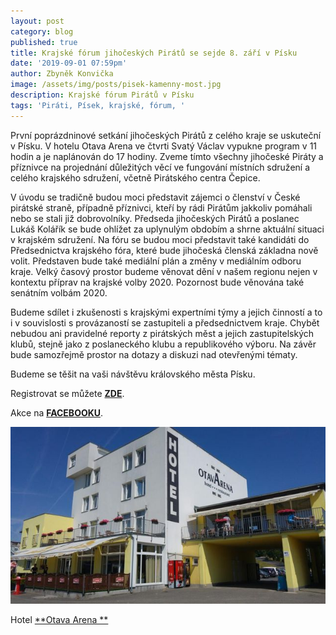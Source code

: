 ```yaml
---
layout: post
category: blog
published: true
title: Krajské fórum jihočeských Pirátů se sejde 8. září v Písku
date: '2019-09-01 07:59pm'
author: Zbyněk Konvička
image: /assets/img/posts/pisek-kamenny-most.jpg
description: Krajské fórum Pirátů v Písku
tags: 'Piráti, Písek, krajské, fórum, '
---
```

První poprázdninové setkání jihočeských Pirátů z celého kraje se uskuteční v Písku. V hotelu Otava Arena ve čtvrti Svatý Václav vypukne program v 11 hodin a je naplánován do 17 hodiny. Zveme tímto všechny jihočeské Piráty a příznivce na projednání důležitých věcí ve fungování místních sdružení a celého krajského sdružení, včetně Pirátského centra Čepice. 

V úvodu se tradičně budou moci představit zájemci o členství v České pirátské straně, případně příznivci, kteří by rádi Pirátům jakkoliv pomáhali nebo se stali již dobrovolníky. Předseda jihočeských Pirátů a poslanec Lukáš Kolářík se bude ohlížet za uplynulým obdobím a shrne aktuální situaci v krajském sdružení. Na fóru se budou moci představit také kandidáti do Předsednictva krajského fóra, které bude jihočeská členská základna nově volit. Představen bude také mediální plán a změny v mediálním odboru kraje. Velký časový prostor budeme věnovat dění v našem regionu nejen v kontextu příprav na krajské volby 2020. Pozornost bude věnována také senátním volbám 2020.

Budeme sdílet i zkušenosti s krajskými expertními týmy a jejich činností a to i v souvislosti s provázaností se zastupiteli a předsednictvem kraje. Chybět nebudou ani pravidelné reporty z pirátských měst a jejich zastupitelských klubů, stejně jako z poslaneckého klubu a republikového výboru. Na závěr bude samozřejmě prostor na dotazy a diskuzi nad otevřenými tématy.

Budeme se těšit na vaši návštěvu královského města Písku.



Registrovat se můžete [**ZDE**](https://docs.google.com/forms/d/e/1FAIpQLScc3HUZpZtOmdVO4_fzydbD3RkF0yHbfPpuV7h23t-PaPEE_Q/viewform?fbclid=IwAR31wBhaVDNxoR1wgFdTuvwOg62f5KuclK-UVopgUpJNDH37aqH2HVmnRqg).


Akce na [**FACEBOOKU**](https://www.facebook.com/events/912877739046097/).




![Hotel OTava Arena se nachází u sportovišť ve čtvrti Svatý Václav. (ilustrační foto Otava Arena)](/assets/img/posts/otava-arena.jpg)

Hotel [**Otava Arena
**](https://www.otavarena.cz/)

